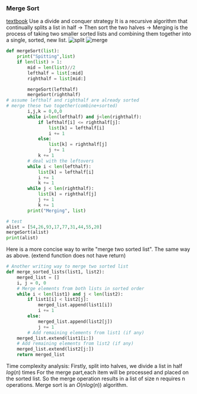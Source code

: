 ### Merge Sort
[textbook](https://runestone.academy/ns/books/published/pythonds/SortSearch/TheMergeSort.html)
Use a divide and conquer strategy
It is a recursive algorithm that continually splits a list in half -> Then sort the two halves -> Merging is the process of taking two smaller sorted lists and combining them together into a single, sorted, new list.
![split](https://runestone.academy/ns/books/published/pythonds/_images/mergesortA.png)
![merge](https://runestone.academy/ns/books/published/pythonds/_images/mergesortB.png)
```python
def mergeSort(list):
	print("Spitting",list)
	if len(list) > 1:
		mid = len(list)//2
		lefthalf = list[:mid]
		righthalf = list[mid:]

		mergeSort(lefthalf)
		mergeSort(righthalf)
# assume lefthalf and righthalf are already sorted
# merge these two together(combine+sorted)
		i,j,k = 0,0,0
		while i<len(lefthalf) and j<len(righthalf):
			if lefthalf[i] <= righthalf[j]:
				list[k] = lefthalf[i]
				i += 1
			else:
				list[k] = righthalf[j]
				j += 1
			k += 1
		# deal with the leftovers
		while i < len(lefthalf):
			list[k] = lefthalf[i]
			i += 1
			k += 1
		while j < len(righthalf):
			list[k] = righthalf[j]
			j += 1
			k += 1
		print("Merging", list)

# test
alist = [54,26,93,17,77,31,44,55,20]
mergeSort(alist)
print(alist)		
```

Here is a more concise way to write "merge two sorted list". The same way as above. (extend function does not have return)
```python
# Another writing way to merge two sorted list
def merge_sorted_lists(list1, list2): 
	merged_list = [] 
	i, j = 0, 0 
	# Merge elements from both lists in sorted order 
	while i < len(list1) and j < len(list2): 
		if list1[i] < list2[j]:
			merged_list.append(list1[i]) 
			i += 1 
		else: 
			merged_list.append(list2[j]) 
			j += 1 
		# Add remaining elements from list1 (if any)
	merged_list.extend(list1[i:]) 
	# Add remaining elements from list2 (if any)
	merged_list.extend(list2[j:]) 
	return merged_list
```

Time complexity analysis:
Firstly, split into halves, we divide a list in half $log(n)$ times
For the merge part,each item will be processed and placed on the sorted list. So the merge operation results in a list of size n requires n operations. Merge sort is an $O(nlog(n))$ algorithm.